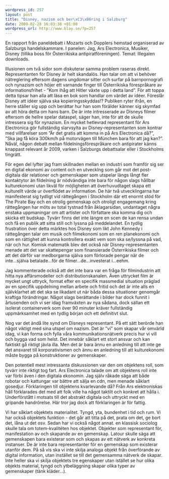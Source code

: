 ```yaml
--- 
wordpress_id: 257
layout: post
title: "Disney, nazism och ber\xC3\xB6ring i Salzburg"
date: 2009-02-28 16:03:38 +01:00
wordpress_url: http://www.blay.se/?p=257
---
```

En rapport från paneldebatt i Mozarts och Dopplers hemstad organiserad av Salzburgs handelskammare. I panelen: Jag, Ars Electronica, Musiker, Disney (tillika boss för Österrikiska antipiratföreningen). Temat: Illegalen downloads.

Illusionen om två sidor som diskuterar samma problem raseras direkt. Representanten för Disney är helt skandalös. Han talar om att vi behöver nätreglering eftersom dagens ungdomar sitter och surfar på barnpornografi och nynazism och höjer ett varnande finger till Österrikiska förespråkare av informationsfrihet - ”Kom ihåg att Hitler växte upp i detta land”. För att toppa detta tipsar han alla att läsa en bok som handlar om värdet av idéer. Föreslår Disney att idéer själva ska kopieringsskyddas!? Publiken ryter ifrån, en herre ställer sig upp och berättar hur han som förälder känner sig skymfad av att höra detta om hans barn. De är inte intresserade av Disneys filmer eftersom de hellre spelar dataspel, säger han, inte för att de skulle intressera sig för nynazism. En mycket hetlevrad representant för Ars Electronica gör fullständig slarvsylta av Disney-representanten som kontrar med villfarelser som ”Är det gratis att komma in på Ars Electronica då?”, ”Ska jag få köra 300km/h på motorvägen till München bara för att jag kan?”. Nåväl, någon debatt mellan fildelningsförespråkare och antipirater känns knappast relevant år 2009, varken i Salzburgs debattsalar eller i Stockholms tingrätt.

För egen del lyfter jag fram skillnaden mellan en industri som framför sig ser en digital ekonomi av content och en utvecklng som går mot det post-digitala där relationer och gemenskaper som utspelar längs långt fler kontaktytor än fildelning är nödvändiga inte bara för någon slags hållbar kulturekonomi utan likväl för möjligheten att överhuvudtaget skapa ett kulturellt värde ur överflödet av information. De här två utvecklingarna har manifesterat sig tydligt vid rättegången i Stockholm där ett enormt stöd för The Pirate Bay och en otrolig gemenskap och otroligt engagemang kring rättegången har möts av total tystnad från åklagarsidan, undantaget några enstaka uppmaningar om att artister och författare ska komma dig och skicka ett budskap. Tyvärr finns det inte längre en scen de kan rensa undan och få en publik att sitta still och lyssna på meddelandet. En tydlig frustration över detta märktes hos Disney som likt John Kennedy i rättegången talar om musik och filmekonomi som en ren planekonomi och som en rättighet att kunna kontrollera exakt vem som ska se/lyssna på vad, när och hur. Komisk matematik blev det också när Disney-representanten menade att det var skattepengar som finansierade Österrikiska filmer och att det därför var medborgarna själva som förlorade pengar när de inte...själva betalade...för de filmer...de...investerat i...eehm.

Jag kommenterade också att det inte bara var en fråga för filmindustrin att hitta nya affärsmodeller och distributionskanalen. Även uttrycket film är mycket ungt uttryck, format efter en specifik massmedial situation präglad av en specifik uppdelning mellan arbete och fritid och det är inte alls en självklarhet att det ska se likadant ut när båda dessa situationer genomgår kraftiga förändringar. Något slags berättande i bilder har dock funnit i årtusenden och vi ser idag framväxten av nya sådana, dock sällan ett isolerat containerverk som över 90 minuter kräver fullständig uppmärksamhet med en tydlig början och ett definitivt slut.

Nog var det ändå lite synd om Disneys representant. På ett sätt berörde han något viktigt med sina utspel om nazism. Det är ”vi” som skapar vår omvärld idag, vi kan forma och fylla våra kommunikationsnätverk precis hur vi vill och bygga vad som helst. Det innebär såklart ett stort ansvar och kan faktiskt gå riktigt jävla illa. Men det är bara ännu en anledning till att inte ge det ansvaret till korporativismen och ännu en anledning till att kulturekonomi måste bygga på konstruktioner av gemenskaper.

Den potentiell mest intressanta diskussionen var den om objektens roll, som tyvärr inte riktigt tog fart. Ars Electronica talade om att objektens roll inte var förbi även i den digitala ekonomin. Jag själv råkade säga att både robotar och kattungar var bättre att sälja en cdn, men menade såklart gosedjur. Förklaringen till objektens kvarlevande då? Från Ars elektroniskas håll förklarades det med att folk ville ha något taktilt och konkret att hålla i. Underförstått i motsats till det abstrakt digitala och uttryckt med en gripande handrörelse. Här tror jag dock att förklaringen är för fattig.

Vi har såklart objektets materialitet. Tyngd, yta, bundenhet i tid och rum. Vi har också objektets funktion - det går att titta på det, prata om det, ge bort det, låna ut det osv. Sedan har vi också något annat. en klassisk sociolog skulle tala om totem-kvalitéten hos objektet. Objekter som representant för, manifestation av och skapande av en gemenskap. Latour skulle säga att gemenskapen bara existerar som och skapas av ett nätverk av konkreta instanser. De är inte bara representanter för en gemenskap som existerar utanför dem. På så vis ska vi inte skilja analoga objekt från överförande av digital information, utan instället se till det gemensamma nätverk de skapar. Inte heller ska vi skilja objektets tre egenskaper utan istället se hur olika objekts material, tyngd och ytbeläggning skapar olika typer av gemenskaper (tänk kläder...).
